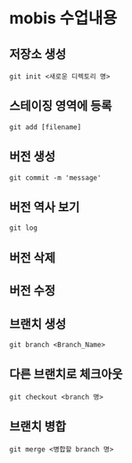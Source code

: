 # mobis 수업내용

## 저장소 생성
	git init <새로운 디렉토리 명>

## 스테이징 영역에 등록
	git add [filename]
## 버전 생성
	git commit -m 'message'
## 버전 역사 보기
	git log
## 버전 삭제

## 버전 수정

## 브랜치 생성 
	git branch <Branch_Name>
## 다른 브랜치로 체크아웃
 	git checkout <branch 명>
## 브랜치 병합
	git merge <병합할 branch 명>


